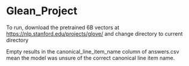 # Glean_Project
To run, download the pretrained 6B vectors at https://nlp.stanford.edu/projects/glove/ and change directory to current directory

Empty results in the canonical_line_item_name column of answers.csv mean the model was unsure of the correct canonical line item name.
